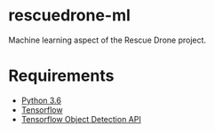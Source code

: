 # rescuedrone-ml
Machine learning aspect of the Rescue Drone project.

# Requirements
- [Python 3.6](https://www.python.org/downloads/)
- [Tensorflow](https://www.tensorflow.org/install/)
- [Tensorflow Object Detection API](https://github.com/tensorflow/models/blob/master/research/object_detection/g3doc/installation.md)
